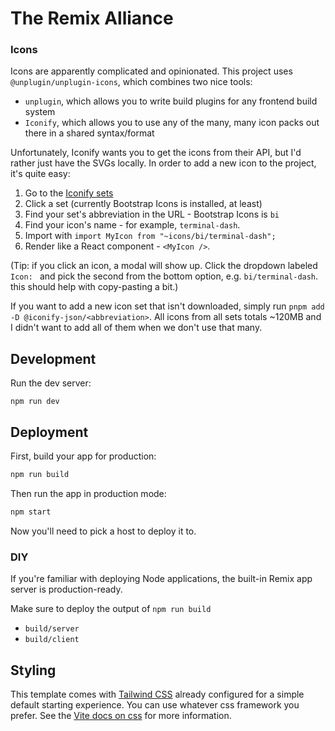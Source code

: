 # The Remix Alliance

### Icons

Icons are apparently complicated and opinionated. This project uses `@unplugin/unplugin-icons`, which combines two nice tools:

- `unplugin`, which allows you to write build plugins for any frontend build system
- `Iconify`, which allows you to use any of the many, many icon packs out there in a shared syntax/format

Unfortunately, Iconify wants you to get the icons from their API, but I'd rather just have the SVGs locally. In order to add a new icon to the project, it's quite easy:

1. Go to the [Iconify sets](https://icon-sets.iconify.design/)
2. Click a set (currently Bootstrap Icons is installed, at least)
3. Find your set's abbreviation in the URL - Bootstrap Icons is `bi`
4. Find your icon's name - for example, `terminal-dash`.
5. Import with `import MyIcon from "~icons/bi/terminal-dash";`
6. Render like a React component - `<MyIcon />`.

(Tip: if you click an icon, a modal will show up. Click the dropdown labeled `Icon: ` and pick the second from the bottom option, e.g. `bi/terminal-dash`. this should help with copy-pasting a bit.)

If you want to add a new icon set that isn't downloaded, simply run `pnpm add -D @iconify-json/<abbreviation>`. All icons from all sets totals ~120MB and I didn't want to add all of them when we don't use that many.

## Development

Run the dev server:

```shellscript
npm run dev
```

## Deployment

First, build your app for production:

```sh
npm run build
```

Then run the app in production mode:

```sh
npm start
```

Now you'll need to pick a host to deploy it to.

### DIY

If you're familiar with deploying Node applications, the built-in Remix app server is production-ready.

Make sure to deploy the output of `npm run build`

- `build/server`
- `build/client`

## Styling

This template comes with [Tailwind CSS](https://tailwindcss.com/) already configured for a simple default starting experience. You can use whatever css framework you prefer. See the [Vite docs on css](https://vitejs.dev/guide/features.html#css) for more information.
